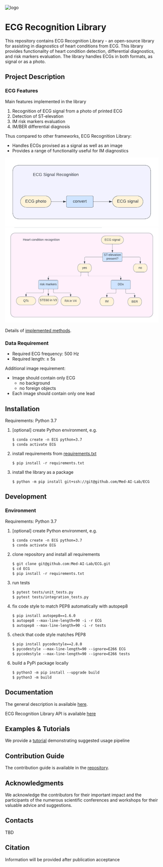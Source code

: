 ![logo](docs/logo.png)

# ECG Recognition Library
This repository contains ECG Recognition Library - an open-source library for assisting in diagnostics of heart conditions from ECG. This library provides functionality of heart condition detection, differential diagnostics, and risk markers evaluation. The library handles ECGs in both formats, as signal or as a photo.

## Project Description

### ECG Features
Main features implemented in the library
1. Recognition of ECG signal from a photo of printed ECG
1. Detection of ST-elevation
1. IM risk markers evaluation
1. IM/BER differential diagnosis

Thus compared to other frameworks, ECG Recognition Library:
* Handles ECGs provised as a signal as well as an image
* Provides a range of functionality useful for IM diagnostics

![project_structure_signal](docs/signal_pipeline.png)
![project_structure_ddx](docs/ddx_pipeline.png)

Details of [implemented methods](docs/models.md).

### Data Requirement
* Required ECG frequency: 500 Hz
* Required length: ≥ 5s

Additional image requirement:
* Image should contain only ECG
    * no background
    * no foreign objects
* Each image should contain only one lead

## Installation
Requirements: Python 3.7

1. [optional] create Python environment, e.g.
    ```
    $ conda create -n ECG python=3.7
    $ conda activate ECG
    ```
1. install requirements from [requirements.txt](requirements.txt)
    ```
    $ pip install -r requirements.txt
    ```
1. install the library as a package
    ```
    $ python -m pip install git+ssh://git@github.com/Med-AI-Lab/ECG
    ```

## Development
### Environment
Requirements: Python 3.7
1. [optional] create Python environment, e.g.
    ```
    $ conda create -n ECG python=3.7
    $ conda activate ECG
    ```
1. clone repository and install all requirements
    ```
    $ git clone git@github.com:Med-AI-Lab/ECG.git
    $ cd ECG
    $ pip install -r requirements.txt
    ```
1. run tests
    ```
    $ pytest tests/unit_tests.py
    $ pytest tests/integration_tests.py
    ```
1. fix code style to match PEP8 automatically with autopep8
    ```
    $ pip install autopep8==1.6.0
    $ autopep8 --max-line-length=90 -i -r ECG
    $ autopep8 --max-line-length=90 -i -r tests
    ```
1. check that code style matches PEP8
    ```
    $ pip install pycodestyle==2.8.0
    $ pycodestyle --max-line-length=90 --ignore=E266 ECG
    $ pycodestyle --max-line-length=90 --ignore=E266 tests
    ```
1. build a PyPi package locally
    ```
    $ python3 -m pip install --upgrade build
    $ python3 -m build
    ```

## Documentation
The general description is available [here](https://Med-AI-Lab.github.io/ECG/).

ECG Recognition Library API is available [here](https://med-ai-lab.github.io/ECG/docs/ECG/api.html)

## Examples & Tutorials
We provide a [tutorial](examples/intro_to_ECG.ipynb) demonstrating suggested usage pipeline

## Contribution Guide
The contribution guide is available in the [repository](./docs/contribution.md).

## Acknowledgments
We acknowledge the contributors for their important impact and the participants of the numerous scientific conferences and workshops for their valuable advice and suggestions.

## Contacts
TBD

## Citation
Information will be provided after publication acceptance
